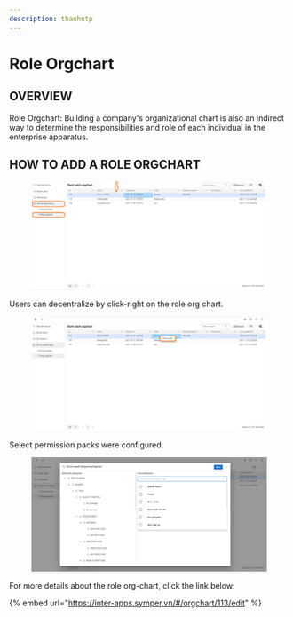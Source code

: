 ```yaml
---
description: thanhntp
---
```


# Role Orgchart

## OVERVIEW

Role Orgchart: Building a company's organizational chart is also an indirect way to determine the responsibilities and role of each individual in the enterprise apparatus.

## HOW TO ADD A ROLE ORGCHART

<figure><img src="../../../.gitbook/assets/image (17).png" alt=""><figcaption></figcaption></figure>

Users can decentralize by click-right on the role org chart.

<figure><img src="../../../.gitbook/assets/image (18).png" alt=""><figcaption></figcaption></figure>

Select permission packs were configured.

<figure><img src="../../../.gitbook/assets/image (21).png" alt=""><figcaption></figcaption></figure>

For more details about the role org-chart, click the link below:

{% embed url="https://inter-apps.symper.vn/#/orgchart/113/edit" %}
